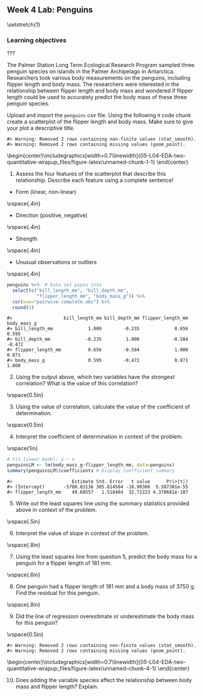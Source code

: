 ## Week 4 Lab:  Penguins

\setstretch{1}

### Learning objectives
???


The Palmer Station Long Term Ecological Research Program sampled three penguin species on islands in the Palmer Archipelago in Antarctica. Researchers took various body measurements on the penguins, including flipper length and body mass. The researchers were interested in the relationship between flipper length and body mass and wondered if flipper length could be used to accurately predict the body mass of these three penguin species. 

Upload and import the `penguins` csv file. Using the following `R` code chunk create a scatterplot of the flipper length and body mass.  Make sure to give your plot a descriptive title.


```
#> Warning: Removed 2 rows containing non-finite values (stat_smooth).
#> Warning: Removed 2 rows containing missing values (geom_point).
```



\begin{center}\includegraphics[width=0.7\linewidth]{05-L04-EDA-two-quantitative-wrapup_files/figure-latex/unnamed-chunk-1-1} \end{center}

1. Assess the four features of the scatterplot that describe this relationship. Describe each feature using a complete sentence!

* Form (linear, non-linear)

\vspace{.4in}

* Direction (positive, negative)

\vspace{.4in}

* Strength

\vspace{.4in}

* Unusual observations or outliers

\vspace{.4in}


```r
penguins %>%  # Data set pipes into
  select(c("bill_length_mm", "bill_depth_mm", 
           "flipper_length_mm", "body_mass_g")) %>%
  cor(use="pairwise.complete.obs") %>%
  round(3)
```

```
#>                   bill_length_mm bill_depth_mm flipper_length_mm body_mass_g
#> bill_length_mm             1.000        -0.235             0.656       0.595
#> bill_depth_mm             -0.235         1.000            -0.584      -0.472
#> flipper_length_mm          0.656        -0.584             1.000       0.871
#> body_mass_g                0.595        -0.472             0.871       1.000
```

2.  Using the output above, which two variables have the *strongest* correlation? What is the value of this correlation?

\vspace{0.5in}

3. Using the value of correlation, calculate the value of the coefficient of determination.

\vspace{0.5in}

4. Interpret the coefficient of determination in context of the problem.

\vspace{1in}


```r
# Fit linear model: y ~ x
penguinsLM <- lm(body_mass_g~flipper_length_mm, data=penguins)
summary(penguinsLM)$coefficients # Display coefficient summary
```

```
#>                      Estimate Std. Error   t value      Pr(>|t|)
#> (Intercept)       -5780.83136 305.814504 -18.90306  5.587301e-55
#> flipper_length_mm    49.68557   1.518404  32.72223 4.370681e-107
```

5.  Write out the least squares line using the summary statistics provided above in context of the problem.

\vspace{.5in}

6. Interpret the value of slope in context of the problem.

\vspace{.8in}

7. Using the least squares line from question 5, predict the body mass for a penguin for a flipper length of 181 mm.

\vspace{.6in}

8. One penguin had a flipper length of 181 mm and a body mass of 3750 g. Find the residual for this penguin.

\vspace{.8in}

9.  Did the line of regression overestimate or underestimate the body mass for this penguin?

\vspace{0.5in}


```
#> Warning: Removed 2 rows containing non-finite values (stat_smooth).
#> Warning: Removed 2 rows containing missing values (geom_point).
```



\begin{center}\includegraphics[width=0.7\linewidth]{05-L04-EDA-two-quantitative-wrapup_files/figure-latex/unnamed-chunk-4-1} \end{center}

10. Does adding the variable species affect the relationship between body mass and flipper length? Explain. 
